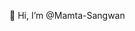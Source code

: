 👋 Hi, I’m @Mamta-Sangwan

<!---
Mamta-Sangwan/Mamta-Sangwan is a ✨ special ✨ repository because its `README.md` (this file) appears on your GitHub profile.
You can click the Preview link to take a look at your changes.
--->
